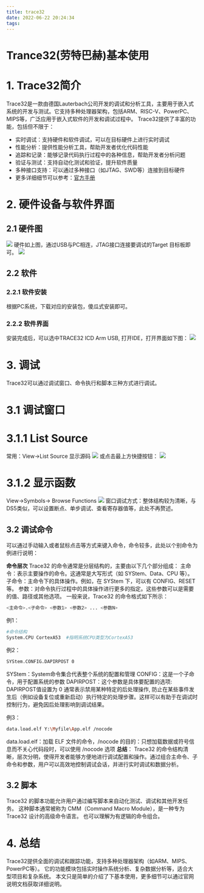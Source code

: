 ```yaml
---
title: trace32
date: 2022-06-22 20:24:34
tags:
---
```


# Trance32(劳特巴赫)基本使用

# 1. Trace32简介
Trace32是一款由德国Lauterbach公司开发的调试和分析工具，主要用于嵌入式系统的开发与测试。它支持多种处理器架构，包括ARM、RISC-V、PowerPC、MIPS等，广泛应用于嵌入式软件的开发和调试过程中。
Trace32提供了丰富的功能，包括但不限于：
* 实时调试：支持硬件和软件调试，可以在目标硬件上进行实时调试
* 性能分析：提供性能分析工具，帮助开发者优化代码性能
* 追踪和记录：能够记录代码执行过程中的各种信息，帮助开发者分析问题
* 验证与测试：支持自动化测试和验证，提升软件质量
* 多种接口支持：可以通过多种接口（如JTAG、SWD等）连接到目标硬件
* 更多详细细节可以参考：[官方手册](https://repo.lauterbach.com/manual.html)

# 2. 硬件设备与软件界面
## 2.1 硬件图
![](image.png)
硬件如上图，通过USB与PC相连，JTAG接口连接要调试的Target 目标板即可。
![](image-2.png)

## 2.2 软件
### 2.2.1 软件安装
根据PC系统，下载对应的安装包，傻瓜式安装即可。
### 2.2.2 软件界面
安装完成后，可以选中TRACE32 ICD Arm USB, 打开IDE，打开界面如下图：
![](image-1.png)

# 3. 调试
Trace32可以通过调试窗口、命令执行和脚本三种方式进行调试。
# 3.1 调试窗口
# 3.1.1 List Source
常用：View->List Source 显示源码
![](image-3.png)
或点击最上方快捷按钮：
![](image-4.png)

# 3.1.2 显示函数
View->Symbols-> Browse Functions
![](image-5.png)
窗口调试方式：整体结构较为清晰，与DS5类似，可以设置断点、单步调试、查看寄存器值等，此处不再赘述。

## 3.2 调试命令
可以通过手动输入或者鼠标点击等方式来键入命令，命令较多，此处以个别命令为例进行说明：

**命令层次**
Trace32 的命令通常是分层结构的，主要由以下几个部分组成：
主命令：表示主要操作的命令。这通常是大写形式（如 SYStem、Data、CPU 等）。
子命令：主命令下的具体操作。例如，在 SYStem 下，可以有 CONFIG、RESET 等。
参数：对命令执行过程中的具体操作进行更多的指定。这些参数可以是需要的值、路径或其他选项。
一般来说，Trace32 的命令格式如下所示：
```bash
<主命令>.<子命令> <参数1> <参数2> ... <参数N>
```
例1：
```bash
#命令结构
System.CPU CortexA53  #指明系统CPU类型为CortexA53
```
例2：
```bash
SYStem.CONFIG.DAPIRPOST 0
```
SYStem：System命令集合代表整个系统的配置和管理
CONFIG：这是一个子命令，用于配置系统的参数
DAPIRPOST：这个参数是具体要配置的选项: DAPIRPOST值设置为 0 通常表示禁用某种特定的后处理操作, 防止在某些事件发生后（例如设备复位或重新启动）执行特定的处理步骤。这样可以有助于在调试时控制行为，避免因后处理影响到调试结果。

例3：
```bash
data.load.elf Y:\Myfile\App.elf /nocode
```
data.load.elf：加载 ELF 文件的命令，/nocode 的目的：只想加载数据或符号信息而不关心代码段时，可以使用 /nocode 选项
**总结**：
Trace32 的命令结构清晰，层次分明，使得开发者能够方便地进行调试配置和操作。通过组合主命令、子命令和参数，用户可以高效地控制调试会话，并进行实时调试和数据分析。

## 3.2 脚本
Trace32 的脚本功能允许用户通过编写脚本来自动化测试、调试和其他开发任务。
这种脚本通常被称为 CMM（Command Macro Module），是一种专为 Trace32 设计的高级命令语言。
也可以理解为有逻辑的命令组合。

# 4. 总结
Trace32提供全面的调试和跟踪功能，支持多种处理器架构（如ARM、MIPS、PowerPC等）。
它的功能模块包括实时操作系统分析、复杂数据分析等，适合大型项目和复杂系统。
本文只是简单的介绍了下基本使用，更多细节可以通过官网说明文档获取详细说明。